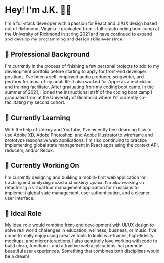 # Hey! I'm J.K. 👋🏼

I'm a full-stack developer with a passion for React and UI/UX design based out of Richmond, Virginia. I graduated from a full-stack coding boot camp at the University of Richmond in spring 2021 and have continued to expand and develop my programming and design skills ever since.
<br>

## 🌱 Professional Background 
I'm currently in the process of finishing a few personal projects to add to my development portfolio before starting to apply for front-end developer positions. I've been a self-employed audio producer, songwriter, and perforer for most of my adult life. I also worked for Apple as a technician and training facilitator. After graduating from my coding boot camp, In the summer of 2021, I joined the instructional staff of the coding boot camp I graduated from at the University of Richmond where I'm currently co-facilitating my second cohort.
<br>

## 🌱 Currently Learning 
With the help of Udemy and YouTube, I've recently been learning how to use Adobe XD, Adobe Photoshop, and Adobe Illustrator to wireframe and prototype responsive web applications. I'm also continuing to practice implementing global state management in React apps using the context API, reducers, and/or Redux.
<br>

## 🌱 Currently Working On
I'm currently designing and building a mobile-first web application for tracking and analyzing mood and anxiety cycles. I'm also working on refactoring a virtual tour management application for musicians to implement global state management, user authentication, and a cleaner user interface.
<br>

## 🌱 Ideal Role
My ideal role would combine front-end development with UI/UX design to solve real world challenges in education, wellness, business, or music. I've come to really enjoy using creative tools to build wireframes, high-fidelity mockups, and microinteractions. I also genuinely love working with code to build clean, functional, and attractive web applications that promote beautiful user experiences. Something that combines both disciplines would be a dream!


<!--
**jxhnkndl/jxhnkndl** is a ✨ _special_ ✨ repository because its `README.md` (this file) appears on your GitHub profile.

Here are some ideas to get you started:

- 🔭 I’m currently working on ...
- 🌱 I’m currently learning ...
- 👯 I’m looking to collaborate on ...
- 🤔 I’m looking for help with ...
- 💬 Ask me about ...
- 📫 How to reach me: ...
- 😄 Pronouns: ...
- ⚡ Fun fact: ...
-->
